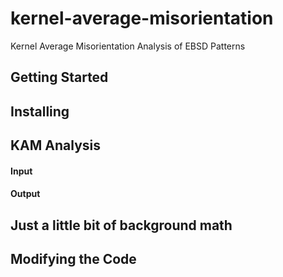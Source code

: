# kernel-average-misorientation
Kernel Average Misorientation Analysis of EBSD Patterns



## Getting Started



## Installing


## KAM Analysis


#### Input


#### Output



## Just a little bit of background math



## Modifying the Code




  
